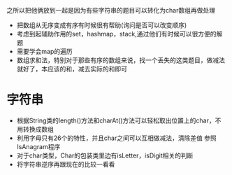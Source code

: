 之所以把他俩放到一起是因为有些字符串的题目可以转化为char数组再做处理

- 把数组从无序变成有序有时候很有帮助(询问是否可以改变顺序)
- 考虑到起辅助作用的set，hashmap，stack,通过他们有时候可以很方便的解题
- 需要学会map的遍历
- 数组求和法，特别对于那些有序的数组来说，找一个丢失的这类题目，做减法就好了，本应该的和，减去实际的和即可

# 字符串
- 根据String类的length()方法和charAt()方法可以轻松取出位置上的char，不用转换成数组
- 利用字母只有26个的特性，并且char之间可以互相做减法，清除差值 参照IsAnagram程序
- 对于char类型，Char的包装类里边有isLetter，isDigit相关的判断
- 将字符串逆序再跟现在的比较一看看